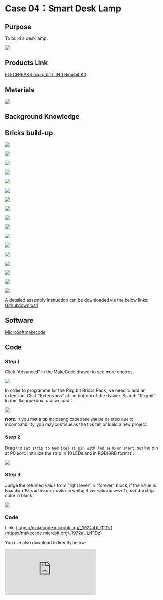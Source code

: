 # Case 04：Smart Desk Lamp
## Purpose


 To build a desk lamp.


![](./images/Ringbit_Bricks_Pack_case_en_04_01.png)


## Products Link

[ELECFREAKS micro:bit 6 IN 1 Ring:bit Kit](https://www.elecfreaks.com/ring-bit-bricks-pack.html)


## Materials



![](./images/Ringbit_Bricks_Pack_case_en_04_02.png)





## Background Knowledge


## Bricks build-up


![](./images/Ringbit_Bricks_Pack_step_04_01.png)

![](./images/Ringbit_Bricks_Pack_step_04_02.png)

![](./images/Ringbit_Bricks_Pack_step_04_03.png)

![](./images/Ringbit_Bricks_Pack_step_04_04.png)

![](./images/Ringbit_Bricks_Pack_step_04_05.png)

![](./images/Ringbit_Bricks_Pack_step_04_06.png)

![](./images/Ringbit_Bricks_Pack_step_04_07.png)

![](./images/Ringbit_Bricks_Pack_step_04_08.png)

![](./images/Ringbit_Bricks_Pack_step_04_09.png)

![](./images/Ringbit_Bricks_Pack_step_04_10.png)

![](./images/Ringbit_Bricks_Pack_step_04_11.png)

![](./images/Ringbit_Bricks_Pack_step_04_12.png)

![](./images/Ringbit_Bricks_Pack_step_04_13.png)

![](./images/Ringbit_Bricks_Pack_step_04_14.png)

![](./images/Ringbit_Bricks_Pack_step_04_15.png)

![](./images/Ringbit_Bricks_Pack_step_04_16.png)

![](./images/Ringbit_Bricks_Pack_step_04_17.png)

A detailed assembly instruction can be downloaded via the below links:
[Githubdownload ](https://github.com/elecfreaks/learn-cn/raw/master/microbitKit/ring_bit_bricks_pack/files/Ringbit_Bricks_Pack_step_04_v1.1.pdf)

## Software


[MicroSoftmakecode](https://makecode.microbit.org/#)

## Code


### Step 1
  Click "Advanced" in the MakeCode drawer to see more choices.





![](./images/Ringbit_Bricks_Pack_case_en_04_03.png)







In order to programme for the Ring:bit Bricks Pack, we need to add an extension. Click  "Extensions" at the bottom of the drawer. Search "Ringbit" in the dialogue box to download it.



![](./images/Ringbit_Bricks_Pack_case_en_04_04.png)


***Note:*** If you met a tip indicating codebase will be deleted due to incompatibility, you may continue as the tips tell or build a new project.

### Step 2

Drag the `set strip to NeoPixel at pin with led as` to `on start`, set the pin at P0 port. Initialize the strip in 10 LEDs and in RGB(GRB format).





![](./images/Ringbit_Bricks_Pack_case_en_04_05.png)




### Step 3

Judge the returned value from "light level" in "forever" block, if the value is less than 10, set the strip color in white; if the value is over 15, set the strip color in black.


![](./images/Ringbit_Bricks_Pack_case_en_04_06.png)


### Code

Link: [https://makecode.microbit.org/_3972aULrT1Dz](https://makecode.microbit.org/_3972aULrT1Dz)

You can also download it directly below:

<div
    style={{
        position: 'relative',
        paddingBottom: '60%',
        overflow: 'hidden',
    }}
>
    <iframe
        src="https://makecode.microbit.org/_3972aULrT1Dz"
        frameborder="0"
        sandbox="allow-popups allow-forms allow-scripts allow-same-origin"
        style={{
            position: 'absolute',
            width: '100%',
            height: '100%',
        }}
    />
</div>

### Result

It lights on automatically while the surrounding light is low and lights off when the returned value is higher than your set point.

## Exploration



## FAQ



## Relevant File


In 1854, the German watchmaker Henry Gobert immigrated to the United States made the first practical electric lamp with a carbonized bamboo wire placed in a vacuum glass bottle, which lasted for 400 hours. But he didn't apply for a patent in time.

In 1860, the Englishman Joseph Swan also made a carbon wire electric lamp, but he failed to obtain a good vacuum environment to keep the carbon wire working for a long time. It was not until 1878 that vacuum technology in the United Kingdom developed to a desirable level, and he invented a light bulb powered by carbon wire under vacuum, and obtained a British patent. Swan's own house was Britain's first private house with electric lighting.

In 1874, two Canadian electrical technicians applied for a patent for an electric lamp: nitrogen was filled under a glass bulb to emit light with a powered carbon rod, but they did not have enough financial resources to continue to perfect the invention.  After they sold the patent to Edison,  he tried to improve the filament, in 1880, a carbonized bamboo filament lamp that could last for 1,200 hours was finally manufactured.

However, the US Patent Office ruled that Edison's carbon filament incandescent invention fell behind, and the patent was invalid. After years of litigation, Henry Goebbels won the patent, and Edison finally bought the patent from Goebbels' widow. In the United Kingdom, Swan sued Edison for patent infringement, and later settled out of court, setting up a joint company in the United Kingdom in 1883.

Swan later sold his equity and patents to Edison.In the early 20th century, carbonized filaments were replaced by tungsten filaments, and tungsten filament incandescent lamps are still in use at present. In 1938, fluorescent lights were born. In 1998, white LED lights came out.
